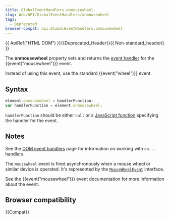 ```yaml
---
title: GlobalEventHandlers.onmousewheel
slug: Web/API/GlobalEventHandlers/onmousewheel
tags:
  - Deprecated
browser-compat: api.GlobalEventHandlers.onmousewheel
---
```

{{ ApiRef("HTML DOM") }}{{Deprecated_Header}}{{ Non-standard_header() }}

The **onmousewheel** property sets and returns the [event handler](/en-US/docs/Web/Guide/Events/Event_handlers) for the
{{event("mousewheel")}} event.

Instead of using this event, use the standard {{event("wheel")}} event.

## Syntax

```js
element.onmousewheel = handlerFunction;
var handlerFunction = element.onmousewheel;
```

`handlerFunction` should be either `null` or a [JavaScript function](/en-US/docs/Web/JavaScript/Reference/Functions)
specifying the handler for the event.

## Notes

See the [DOM event handlers](/en-US/docs/Web/Guide/Events/Event_handlers)
page for information on working with `on...` handlers.

The `mousewheel` event is fired asynchronously when a mouse wheel or similar
device is operated. It's represented by the [`MouseWheelEvent`](/en-US/docs/Web/API/MouseWheelEvent "The MouseWheelEvent interface represents events that occur due to the user turning a mouse wheel.")
interface.

See the {{event("mousewheel")}} event documentation for more information about the
event.

## Browser compatibility

{{Compat}}
